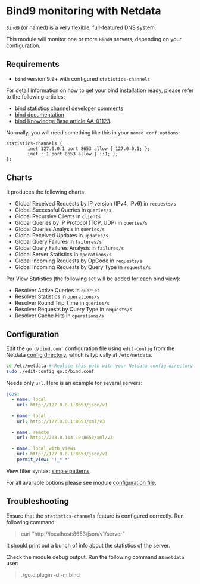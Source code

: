 <!--
title: "Bind9 monitoring with Netdata"
custom_edit_url: https://github.com/netdata/go.d.plugin/edit/master/modules/bind/README.md
sidebar_label: "Bind9"
-->

# Bind9 monitoring with Netdata

[`Bind9`](https://www.isc.org/bind/) (or named) is a very flexible, full-featured DNS system.

This module will monitor one or more `Bind9` servers, depending on your configuration.

## Requirements

- `bind` version 9.9+ with configured `statistics-channels`

For detail information on how to get your bind installation ready, please refer to the following articles:

- [bind statistics channel developer comments](http://jpmens.net/2013/03/18/json-in-bind-9-s-statistics-server/)
- [bind documentation](https://ftp.isc.org/isc/bind/9.10.3/doc/arm/Bv9ARM.ch06.html#statistics)
- [bind Knowledge Base article AA-01123](https://kb.isc.org/article/AA-01123/0).

Normally, you will need something like this in your `named.conf.options`:

```
statistics-channels {
        inet 127.0.0.1 port 8653 allow { 127.0.0.1; };
        inet ::1 port 8653 allow { ::1; };
};
```

## Charts

It produces the following charts:

- Global Received Requests by IP version (IPv4, IPv6) in `requests/s`
- Global Successful Queries in `queries/s`
- Global Recursive Clients in `clients`
- Global Queries by IP Protocol (TCP, UDP) in `queries/s`
- Global Queries Analysis in `queries/s`
- Global Received Updates in `updates/s`
- Global Query Failures in `failures/s`
- Global Query Failures Analysis in `failures/s`
- Global Server Statistics in `operations/s`
- Global Incoming Requests by OpCode in `requests/s`
- Global Incoming Requests by Query Type in `requests/s`

Per View Statistics (the following set will be added for each bind view):

- Resolver Active Queries in `queries`
- Resolver Statistics in `operations/s`
- Resolver Round Trip Time in `queries/s`
- Resolver Requests by Query Type in `requests/s`
- Resolver Cache Hits in `operations/s`

## Configuration

Edit the `go.d/bind.conf` configuration file using `edit-config` from the
Netdata [config directory](https://learn.netdata.cloud/docs/configure/nodes), which is typically at `/etc/netdata`.

```bash
cd /etc/netdata # Replace this path with your Netdata config directory
sudo ./edit-config go.d/bind.conf
```

Needs only `url`. Here is an example for several servers:

```yaml
jobs:
  - name: local
    url: http://127.0.0.1:8653/json/v1

  - name: local
    url: http://127.0.0.1:8653/xml/v3

  - name: remote
    url: http://203.0.113.10:8653/xml/v3

  - name: local_with_views
    url: http://127.0.0.1:8653/json/v1
    permit_view: '!_* *'
```

View filter syntax: [simple patterns](https://docs.netdata.cloud/libnetdata/simple_pattern/).

For all available options please see
module [configuration file](https://github.com/netdata/go.d.plugin/blob/master/config/go.d/bind.conf).

## Troubleshooting

Ensure that the `statistics-channels` feature is configured correctly. Run following command:

> curl "http://localhost:8653/json/v1/server"

It should print out a bunch of info about the statistics of the server.

Check the module debug output. Run the following command as `netdata` user:

> ./go.d.plugin -d -m bind
